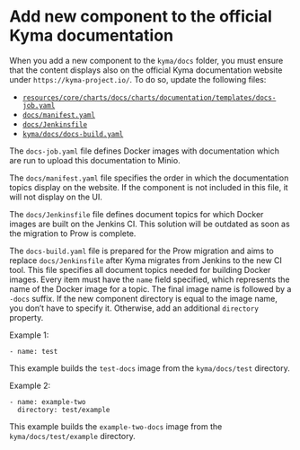 # Add new component to the official Kyma documentation

When you add a new component to the `kyma/docs` folder, you must ensure that the content displays also on the official Kyma documentation website under `https://kyma-project.io/`. To do so, update the following files:

- [`resources/core/charts/docs/charts/documentation/templates/docs-job.yaml`](https://github.com/kyma-project/kyma/blob/master/resources/core/charts/docs/charts/documentation/templates/docs-job.yaml)
- [`docs/manifest.yaml`](https://github.com/kyma-project/kyma/blob/master/docs/manifest.yaml)
- [`docs/Jenkinsfile`](https://github.com/kyma-project/kyma/blob/master/docs/Jenkinsfile)
- [`kyma/docs/docs-build.yaml`](https://github.com/kyma-project/kyma/blob/master/docs/docs-build.yaml)

The `docs-job.yaml` file defines Docker images with documentation which are run to upload this documentation to Minio.

The `docs/manifest.yaml` file specifies the order in which the documentation topics display on the website. If the component is not included in this file, it will not display on the UI.

The `docs/Jenkinsfile` file defines document topics for which Docker images are built on the Jenkins CI. This solution will be outdated as soon as the migration to Prow is complete.

The `docs-build.yaml` file is prepared for the Prow migration and aims to replace `docs/Jenkinsfile` after Kyma migrates from Jenkins to the new CI tool. This file specifies all document topics needed for building Docker images. Every item must have the `name` field specified, which represents the name of the Docker image for a topic. The final image name is followed by a `-docs` suffix. If the new component directory is equal to the image name, you don’t have to specify it. Otherwise, add an additional `directory` property.

Example 1:
```
- name: test
```

This example builds the `test-docs` image from the `kyma/docs/test` directory.


Example 2:
```
- name: example-two
  directory: test/example
```

This example builds the `example-two-docs` image from the `kyma/docs/test/example` directory.
